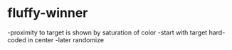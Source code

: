 # fluffy-winner

-proximity to target is shown by saturation of color
-start with target hard-coded in center
-later randomize
